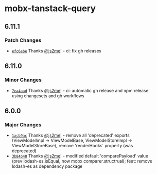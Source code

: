 # mobx-tanstack-query

## 6.11.1

### Patch Changes

- [`efc6ebe`](https://github.com/js2me/mobx-view-model/commit/efc6ebe6cdaef0107291ed5b4dbdc03410e22286) Thanks [@js2me](https://github.com/js2me)! - ci: fix gh releases

## 6.11.0

### Minor Changes

- [`7ea4aad`](https://github.com/js2me/mobx-view-model/commit/7ea4aad8b8380a4bcad53b666fa7a334cef338e7) Thanks [@js2me](https://github.com/js2me)! - ci: automatic gh release and npm release using changesets and gh workflows

## 6.0.0

### Major Changes

- [`1acb9ac`](https://github.com/js2me/mobx-view-model/commit/1acb9ac1526a3c2289e9b2a6282e24248027d2af) Thanks [@js2me](https://github.com/js2me)! - remove all 'deprecated' exports (ViewModelImpl -> ViewModelBase, ViewModelStoreImpl -> ViewModelStoreBase), remove 'renderHooks' property (was deprecated)
- [`3b84b48`](https://github.com/js2me/mobx-view-model/commit/3b84b4874def721593360360b8f7f733c018baa6) Thanks [@js2me](https://github.com/js2me)! - modified default 'comparePayload' value (prev lodash-es.isEqual, now mobx.comparer.structrual); feat: remove lodash-es as dependency package
